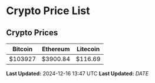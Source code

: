 # Crypto Price List

## Crypto Prices
| Bitcoin | Ethereum | Litecoin |
| ------- | -------- | -------- |
| $103927 | $3900.84 | $116.69 |
**Last Updated:** 2024-12-16 13:47 UTC
**Last Updated:** $DATE$
